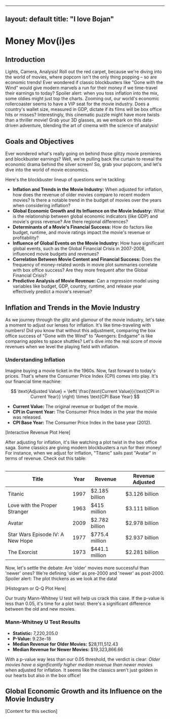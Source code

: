 <script src="https://cdnjs.cloudflare.com/ajax/libs/mathjax/2.7.7/MathJax.js?config=TeX-AMS-MML_HTMLorMML"></script>
---
layout: default
title: "I love Bojan"
---

# Money Mov(i)es

## Introduction
Lights, Camera, Analysis! Roll out the red carpet, because we're diving into the world of movies, where popcorn isn't the only thing popping – so are economic trends! Ever wondered if classic blockbusters like "Gone with the Wind" would give modern marvels a run for their money if we time-travel their earnings to today? Spoiler alert: when you toss inflation into the mix, some oldies might just top the charts. Zooming out, our world's economic rollercoaster seems to have a VIP seat for the movie industry. Does a country's wallet size, measured in GDP, dictate if its films will be box office hits or misses? Interestingly, this cinematic puzzle might have more twists than a thriller movie! Grab your 3D glasses, as we embark on this data-driven adventure, blending the art of cinema with the science of analysis!

## Goals and Objectives
Ever wondered what's really going on behind those glitzy movie premieres and blockbuster earnings? Well, we're pulling back the curtain to reveal the economic drama behind the silver screen! So, grab your popcorn, and let's dive into the world of movie economics.

Here's the blockbuster lineup of questions we're tackling:
- **Inflation and Trends in the Movie Industry:** When adjusted for inflation, how does the revenue of older movies compare to recent modern movies? Is there a notable trend in the budget of movies over the years when considering inflation?
- **Global Economic Growth and its Influence on the Movie Industry:** What is the relationship between global economic indicators (like GDP) and movie's gross revenue? Are there regional differences?
- **Determinants of a Movie's Financial Success:** How do factors like budget, runtime, and movie ratings impact the movie's revenue or profitability?
- **Influence of Global Events on the Movie Industry:** How have significant global events, such as the Global Financial Crisis in 2007-2008, influenced movie budgets and revenues?
- **Correlation Between Movie Content and Financial Success:** Does the frequency of money-related words in movie plot summaries correlate with box office success? Are they more frequent after the Global Financial Crisis?
- **Predictive Analysis of Movie Revenue:** Can a regression model using variables like budget, GDP, country, runtime, and release year effectively predict a movie's revenue?

## Inflation and Trends in the Movie Industry
As we journey through the glitz and glamour of the movie industry, let's take a moment to adjust our lenses for inflation. It's like time-traveling with numbers! Did you know that without this adjustment, comparing the box office success of "Gone with the Wind" to "Avengers: Endgame" is like comparing apples to space shuttles? Let's dive into the real score of movie revenues when we level the playing field with inflation.

### Understanding Inflation
Imagine buying a movie ticket in the 1960s. Now, fast forward to today's prices. That's where the Consumer Price Index (CPI) comes into play. It's our financial time machine:

$$ \text{Adjusted Value} = \left( \frac{\text{Current Value}}{\text{CPI in Current Year}} \right) \times \text{CPI Base Year} $$

- **Current Value:** The original revenue or budget of the movie.
- **CPI in Current Year:** The Consumer Price Index in the year the movie was released.
- **CPI Base Year:** The Consumer Price Index in the base year (2012).


[Interactive Revenue Plot Here]

After adjusting for inflation, it's like watching a plot twist in the box office saga. Some classics are giving modern blockbusters a run for their money! For instance, when we adjust for inflation, "Titanic" sails past "Avatar" in terms of revenue. Check out this table:
<table class="styled-table">

| Title                           | Year | Revenue       | Revenue Adjusted |
|---------------------------------|------|---------------|------------------|
| Titanic                         | 1997 | $2.185 billion | $3.126 billion   |
| Love with the Proper Stranger   | 1963 | $415 million   | $3.111 billion   |
| Avatar                          | 2009 | $2.782 billion | $2.978 billion   |
| Star Wars Episode IV: A New Hope| 1977 | $775.4 million | $2.937 billion   |
| The Exorcist                    | 1973 | $441.1 million | $2.281 billion   |

</table>

Now, let's settle the debate: Are 'older' movies more successful than 'newer' ones? We're defining 'older' as pre-2000 and 'newer' as post-2000. Spoiler alert: The plot thickens as we look at the data!

[Histogram or Q-Q Plot Here]

Our trusty Mann-Whitney U test will help us crack this case. If the p-value is less than 0.05, it's time for a plot twist: there's a significant difference between the old and new movies.

### Mann-Whitney U Test Results
- **Statistic:** 7,220,205.0
- **P-Value:** 9.23e-18
- **Median Revenue for Older Movies:** $28,111,512.43
- **Median Revenue for Newer Movies:** $19,323,866.66

With a p-value way less than our 0.05 threshold, the verdict is clear: _Older movies have a significantly higher median revenue than newer movies_ when adjusted for inflation. It seems like the classics aren't just golden in our hearts but also in the box office!

## Global Economic Growth and its Influence on the Movie Industry
[Content for this section]
